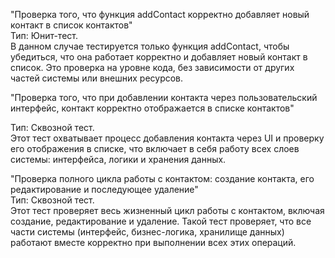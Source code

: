 "Проверка того, что функция addContact корректно добавляет новый контакт в список контактов"  
Тип: Юнит-тест.  
В данном случае тестируется только функция addContact, чтобы убедиться, что она работает корректно и добавляет новый контакт в список. Это проверка на уровне кода, без зависимости от других частей системы или внешних ресурсов.

"Проверка того, что при добавлении контакта через пользовательский интерфейс, контакт корректно отображается в списке контактов"  

Тип: Сквозной тест.  
Этот тест охватывает процесс добавления контакта через UI и проверку его отображения в списке, что включает в себя работу всех слоев системы: интерфейса, логики и хранения данных.

"Проверка полного цикла работы с контактом: создание контакта, его редактирование и последующее удаление"  
Тип: Сквозной тест.  
Этот тест проверяет весь жизненный цикл работы с контактом, включая создание, редактирование и удаление. Такой тест проверяет, что все части системы (интерфейс, бизнес-логика, хранилище данных) работают вместе корректно при выполнении всех этих операций.